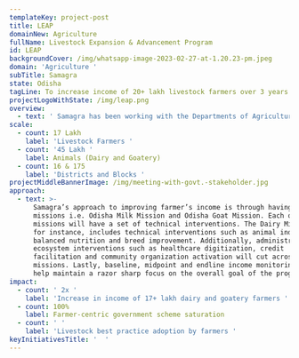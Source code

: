 ```yaml
---
templateKey: project-post
title: LEAP
domainNew: Agriculture
fullName: Livestock Expansion & Advancement Program
id: LEAP
backgroundCover: /img/whatsapp-image-2023-02-27-at-1.20.23-pm.jpeg
domain: 'Agriculture '
subTitle: Samagra
state: Odisha
tagLine: To increase income of 20+ lakh livestock farmers over 3 years
projectLogoWithState: /img/leap.png
overview:
  - text: ' Samagra has been working with the Departments of Agriculture and Farmers’ Empowerment (DAFE) and Fisheries & Animal Resources (F&ARD), Govt of Odisha, with support from the Bill & Melinda Gates Foundation (BMGF), over the past 4 years on multiple agri-centric interventions. Building on top of earlier success, LEAP (Livestock Expansion & Advancement Program) was conceptualized to focus on increasing the income of livestock farmers through two animal husbandry value chains i.e. Dairy and Goatery. Samagra’s role is to develop a holistic design to achieve the income enhancement objective and execute it over 3 years to deliver palpable change on ground.'
scale:
  - count: 17 Lakh
    label: 'Livestock Farmers '
  - count: '45 Lakh '
    label: Animals (Dairy and Goatery)
  - count: 16 & 175
    label: 'Districts and Blocks '
projectMiddleBannerImage: /img/meeting-with-govt.-stakeholder.jpg
approach:
  - text: >-
      Samagra’s approach to improving farmer’s income is through having targeted
      missions i.e. Odisha Milk Mission and Odisha Goat Mission. Each of these
      missions will have a set of technical interventions. The Dairy Mission,
      for instance, includes technical interventions such as animal induction,
      balanced nutrition and breed improvement. Additionally, administrative and
      ecosystem interventions such as healthcare digitization, credit
      facilitation and community organization activation will cut across both
      missions. Lastly, baseline, midpoint and endline income monitoring will
      help maintain a razor sharp focus on the overall goal of the program.
impact:
  - count: ' 2x '
    label: 'Increase in income of 17+ lakh dairy and goatery farmers '
  - count: 100%
    label: Farmer-centric government scheme saturation
  - count: ' '
    label: 'Livestock best practice adoption by farmers '
keyInitiativesTitle: '  '
---
```


